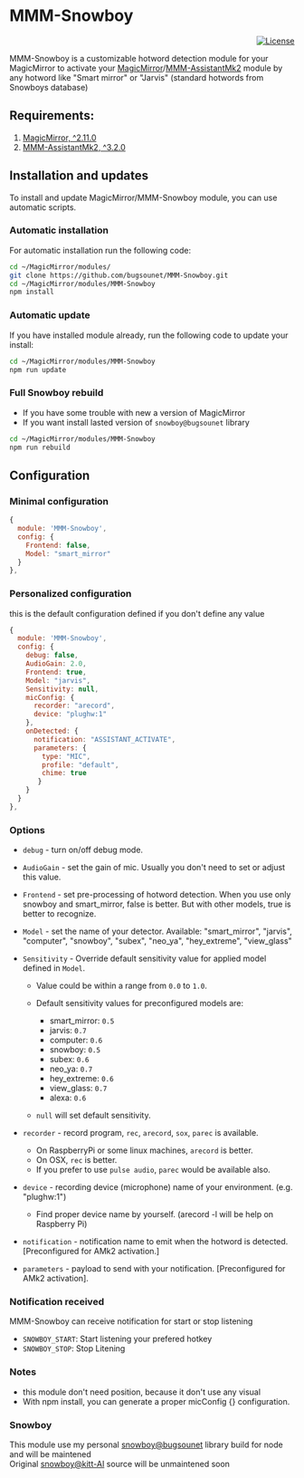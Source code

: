 # MMM-Snowboy

<p align="right">
	<a href="http://choosealicense.com/licenses/mit"><img src="https://img.shields.io/badge/license-MIT-blue.svg" alt="License"></a>
</p>

MMM-Snowboy is a customizable hotword detection module for your MagicMirror to activate your [MagicMirror](https://github.com/MichMich/MagicMirror)/[MMM-AssistantMk2](https://github.com/bugsounet/MMM-AssistantMk2) module by any hotword like "Smart mirror" or "Jarvis" (standard hotwords from Snowboys database)


## Requirements:
1. [MagicMirror, ^2.11.0](https://github.com/MichMich/MagicMirror) 
2. [MMM-AssistantMk2, ^3.2.0](https://github.com/bugsounet/MMM-AssistantMk2)


## Installation and updates
To install and update MagicMirror/MMM-Snowboy module, you can use automatic scripts. 

### Automatic installation
For automatic installation run the following code:
  
```sh
cd ~/MagicMirror/modules/
git clone https://github.com/bugsounet/MMM-Snowboy.git
cd ~/MagicMirror/modules/MMM-Snowboy
npm install
```

### Automatic update
If you have installed module already, run the following code to update your install:
```sh
cd ~/MagicMirror/modules/MMM-Snowboy
npm run update
```

### Full Snowboy rebuild
  * If you have some trouble with new a version of MagicMirror<br>
  * If you want install lasted version of `snowboy@bugsounet` library
```sh
cd ~/MagicMirror/modules/MMM-Snowboy
npm run rebuild
```

## Configuration
### Minimal configuration
```js
{
  module: 'MMM-Snowboy',
  config: {
    Frontend: false,
    Model: "smart_mirror"
  }
},
```
### Personalized configuration
this is the default configuration defined if you don't define any value

```js
{
  module: 'MMM-Snowboy',
  config: {
    debug: false,
    AudioGain: 2.0,
    Frontend: true,
    Model: "jarvis",
    Sensitivity: null,
    micConfig: {
      recorder: "arecord",
      device: "plughw:1"
    },
    onDetected: {
      notification: "ASSISTANT_ACTIVATE",
      parameters: {
        type: "MIC",
        profile: "default",
        chime: true
       }
    }
  }
},
```
### Options

- `debug` - turn on/off debug mode.

- `AudioGain` - set the gain of mic. Usually you don't need to set or adjust this value.

- `Frontend` -  set pre-processing of hotword detection. When you use only snowboy and smart_mirror, false is better. But with other models, true is better to recognize.

- `Model` - set the name of your detector. Available: "smart_mirror", "jarvis", "computer", "snowboy", "subex", "neo_ya", "hey_extreme", "view_glass"

- `Sensitivity` - Override default sensitivity value for applied model defined in `Model`. 
    * Value could be within a range from `0.0` to `1.0`.
    * Default sensitivity values for preconfigured models are:
      * smart_mirror: `0.5`
      * jarvis: `0.7`
      * computer: `0.6`
      * snowboy: `0.5`
      * subex: `0.6`
      * neo_ya: `0.7`
      * hey_extreme: `0.6`
      * view_glass: `0.7`
      * alexa: `0.6`

    * `null` will set default sensitivity.

- `recorder` - record program, `rec`, `arecord`, `sox`, `parec` is available.
    * On RaspberryPi or some linux machines, `arecord` is better.
    * On OSX, `rec` is better.
    * If you prefer to use `pulse audio`, `parec` would be available also.

- `device` - recording device (microphone) name of your environment. (e.g. "plughw:1")
    * Find proper device name by yourself. (arecord -l will be help on Raspberry Pi)

- `notification` - notification name to emit when the hotword is detected. [Preconfigured for AMk2 activation.]

- `parameters` - payload to send with your notification. [Preconfigured for AMk2 activation].

 ### Notification received
 MMM-Snowboy can receive notification for start or stop listening
  * `SNOWBOY_START`: Start listening your prefered hotkey
  * `SNOWBOY_STOP`: Stop Litening
  
 ### Notes
  * this module don't need position, because it don't use any visual
  * With npm install, you can generate a proper micConfig {} configuration.
  
 ### Snowboy
 This module use my personal [snowboy@bugsounet](https://github.com/bugsounet/snowboy) library build for node and will be maintened<br>
 Original [snowboy@kitt-AI](https://github.com/Kitt-AI/snowboy) source will be unmaintened soon
